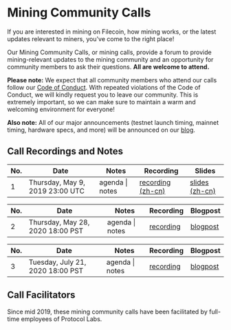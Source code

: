 # Mining Community Calls

If you are interested in mining on Filecoin, how mining works, or the latest updates relevant to miners, you've come to the right place!

Our Mining Community Calls, or mining calls, provide a forum to provide mining-relevant updates to the mining community and an opportunity for community members to ask their questions. **All are welcome to attend.**

**Please note:** We expect that all community members who attend our calls follow our [Code of Conduct](https://github.com/filecoin-project/community/blob/master/CODE_OF_CONDUCT.md). With repeated violations of the Code of Conduct, we will kindly request you to leave our community. This is extremely important, so we can make sure to maintain a warm and welcoming environment for everyone!

**Also note:** All of our major announcements (testnet launch timing, mainnet timing, hardware specs, and more) will be announced on our [blog](https://filecoin.io/blog).

## Call Recordings and Notes

| No. | Date | Notes | Recording | Slides |
| --- | --- | --- | --- | --- |
| 1 | Thursday, May 9, 2019 23:00 UTC | agenda \| notes | [recording](https://ipfs.io/ipfs/QmQophNZUqSRgJtyJYUGes81hkWfLWeGYc1rbFHvFrFQSE) [(zh-cn)](https://ipfs.io/ipfs/QmYQsBQoarBAGFaaYgjrjh2a9MPoiV8GvJydevpD33GShD) | [slides](https://ipfs.io/ipfs/QmPPRGFDRv6VadZ9Voye1W2jUvRWFdAahkgDNF51Co73xM) [(zh-cn)](https://ipfs.io/ipfs/QmXPUW6tiGiSfUkTWMnF1fpHcE87DNXgdYVd8f33TPTDTq)

| No. | Date | Notes | Recording | Blogpost |
| --- | --- | --- | --- | --- |
| 2 | Thursday, May 28, 2020 18:00 PST | agenda \| notes | [recording](https://youtu.be/q5Vwr0cwQuY)| [blogpost](https://filecoin-project-website-new.on.fleek.co/blog/miner-community-call-may-2020/)

| No. | Date | Notes | Recording | Blogpost |
| --- | --- | --- | --- | --- |
| 3 | Tuesday, July 21, 2020 18:00 PST | agenda \| notes | [recording](https://youtu.be/jhRQkEAHofA)| [blogpost](https://filecoin.io/blog/mining-community-call-july-2020/)

## Call Facilitators

Since mid 2019, these mining community calls have been facilitated by full-time employees of Protocol Labs.
